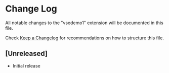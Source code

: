 # Change Log

All notable changes to the "vsedemo1" extension will be documented in this file.

Check [Keep a Changelog](http://keepachangelog.com/) for recommendations on how to structure this file.

## [Unreleased]

- Initial release